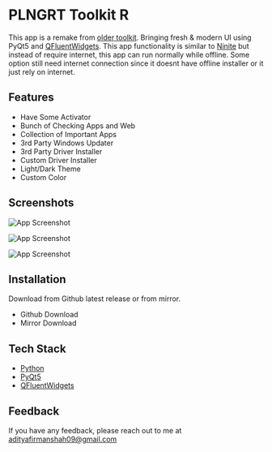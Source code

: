 # PLNGRT Toolkit R

This app is a remake from [older toolkit](https://github.com/Aditya-fmh/plngrt-toolkit). Bringing fresh & modern UI using PyQt5 and [QFluentWidgets](https://qfluentwidgets.com/). This app functionality is similar to [Ninite](https://ninite.com/) but instead of require internet, this app can run normally while offline. Some option still need internet connection since it doesnt have offline installer or it just rely on internet.


## Features

- Have Some Activator
- Bunch of Checking Apps and Web
- Collection of Important Apps
- 3rd Party Windows Updater
- 3rd Party Driver Installer
- Custom Driver Installer
- Light/Dark Theme
- Custom Color


## Screenshots

![App Screenshot](https://i.imgur.com/H27kqJF.png)

![App Screenshot](https://i.imgur.com/1HJ1A93.png)

![App Screenshot](https://i.imgur.com/ytqLBp5.png)


## Installation

Download from Github latest release or from mirror.
- Github Download
- Mirror Download
    
## Tech Stack

- [Python](https://www.python.org/)
- [PyQt5](https://pypi.org/project/PyQt5/)
- [QFluentWidgets](https://qfluentwidgets.com/)


## Feedback

If you have any feedback, please reach out to me at adityafirmanshah09@gmail.com

